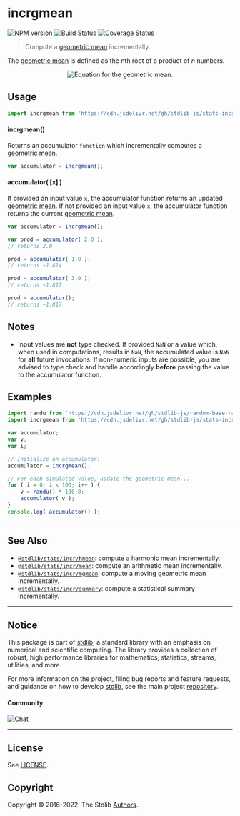 <!--

@license Apache-2.0

Copyright (c) 2018 The Stdlib Authors.

Licensed under the Apache License, Version 2.0 (the "License");
you may not use this file except in compliance with the License.
You may obtain a copy of the License at

   http://www.apache.org/licenses/LICENSE-2.0

Unless required by applicable law or agreed to in writing, software
distributed under the License is distributed on an "AS IS" BASIS,
WITHOUT WARRANTIES OR CONDITIONS OF ANY KIND, either express or implied.
See the License for the specific language governing permissions and
limitations under the License.

-->

# incrgmean

[![NPM version][npm-image]][npm-url] [![Build Status][test-image]][test-url] [![Coverage Status][coverage-image]][coverage-url] <!-- [![dependencies][dependencies-image]][dependencies-url] -->

> Compute a [geometric mean][geometric-mean] incrementally.

<section class="intro">

The [geometric mean][geometric-mean] is defined as the nth root of a product of _n_ numbers.

<!-- <equation class="equation" label="eq:geometric_mean" align="center" raw="\biggl( \prod_{i=0}^{n-1} \biggr)^{\frac{1}{n}} = \sqrt[n]{x_0 x_1 \cdots x_{n-1}}" alt="Equation for the geometric mean."> -->

<div class="equation" align="center" data-raw-text="\biggl( \prod_{i=0}^{n-1} \biggr)^{\frac{1}{n}} = \sqrt[n]{x_0 x_1 \cdots x_{n-1}}" data-equation="eq:geometric_mean">
    <img src="https://cdn.jsdelivr.net/gh/stdlib-js/stdlib@cb802bd5cb07ef925c8a3ce9c34db0fb68040d12/lib/node_modules/@stdlib/stats/incr/gmean/docs/img/equation_geometric_mean.svg" alt="Equation for the geometric mean.">
    <br>
</div>

<!-- </equation> --> 

</section>

<!-- /.intro -->



<section class="usage">

## Usage

```javascript
import incrgmean from 'https://cdn.jsdelivr.net/gh/stdlib-js/stats-incr-gmean@deno/mod.js';
```

#### incrgmean()

Returns an accumulator `function` which incrementally computes a [geometric mean][geometric-mean].

```javascript
var accumulator = incrgmean();
```

#### accumulator( \[x] )

If provided an input value `x`, the accumulator function returns an updated [geometric mean][geometric-mean]. If not provided an input value `x`, the accumulator function returns the current [geometric mean][geometric-mean].

```javascript
var accumulator = incrgmean();

var prod = accumulator( 2.0 );
// returns 2.0

prod = accumulator( 1.0 );
// returns ~1.414

prod = accumulator( 3.0 );
// returns ~1.817

prod = accumulator();
// returns ~1.817
```

</section>

<!-- /.usage -->

<section class="notes">

## Notes

-   Input values are **not** type checked. If provided `NaN` or a value which, when used in computations, results in `NaN`, the accumulated value is `NaN` for **all** future invocations. If non-numeric inputs are possible, you are advised to type check and handle accordingly **before** passing the value to the accumulator function.

</section>

<!-- /.notes -->

<section class="examples">

## Examples

<!-- eslint no-undef: "error" -->

```javascript
import randu from 'https://cdn.jsdelivr.net/gh/stdlib-js/random-base-randu@deno/mod.js';
import incrgmean from 'https://cdn.jsdelivr.net/gh/stdlib-js/stats-incr-gmean@deno/mod.js';

var accumulator;
var v;
var i;

// Initialize an accumulator:
accumulator = incrgmean();

// For each simulated value, update the geometric mean...
for ( i = 0; i < 100; i++ ) {
    v = randu() * 100.0;
    accumulator( v );
}
console.log( accumulator() );
```

</section>

<!-- /.examples -->

<!-- Section for related `stdlib` packages. Do not manually edit this section, as it is automatically populated. -->

<section class="related">

* * *

## See Also

-   <span class="package-name">[`@stdlib/stats/incr/hmean`][@stdlib/stats/incr/hmean]</span><span class="delimiter">: </span><span class="description">compute a harmonic mean incrementally.</span>
-   <span class="package-name">[`@stdlib/stats/incr/mean`][@stdlib/stats/incr/mean]</span><span class="delimiter">: </span><span class="description">compute an arithmetic mean incrementally.</span>
-   <span class="package-name">[`@stdlib/stats/incr/mgmean`][@stdlib/stats/incr/mgmean]</span><span class="delimiter">: </span><span class="description">compute a moving geometric mean incrementally.</span>
-   <span class="package-name">[`@stdlib/stats/incr/summary`][@stdlib/stats/incr/summary]</span><span class="delimiter">: </span><span class="description">compute a statistical summary incrementally.</span>

</section>

<!-- /.related -->

<!-- Section for all links. Make sure to keep an empty line after the `section` element and another before the `/section` close. -->


<section class="main-repo" >

* * *

## Notice

This package is part of [stdlib][stdlib], a standard library with an emphasis on numerical and scientific computing. The library provides a collection of robust, high performance libraries for mathematics, statistics, streams, utilities, and more.

For more information on the project, filing bug reports and feature requests, and guidance on how to develop [stdlib][stdlib], see the main project [repository][stdlib].

#### Community

[![Chat][chat-image]][chat-url]

---

## License

See [LICENSE][stdlib-license].


## Copyright

Copyright &copy; 2016-2022. The Stdlib [Authors][stdlib-authors].

</section>

<!-- /.stdlib -->

<!-- Section for all links. Make sure to keep an empty line after the `section` element and another before the `/section` close. -->

<section class="links">

[npm-image]: http://img.shields.io/npm/v/@stdlib/stats-incr-gmean.svg
[npm-url]: https://npmjs.org/package/@stdlib/stats-incr-gmean

[test-image]: https://github.com/stdlib-js/stats-incr-gmean/actions/workflows/test.yml/badge.svg?branch=main
[test-url]: https://github.com/stdlib-js/stats-incr-gmean/actions/workflows/test.yml?query=branch:main

[coverage-image]: https://img.shields.io/codecov/c/github/stdlib-js/stats-incr-gmean/main.svg
[coverage-url]: https://codecov.io/github/stdlib-js/stats-incr-gmean?branch=main

<!--

[dependencies-image]: https://img.shields.io/david/stdlib-js/stats-incr-gmean.svg
[dependencies-url]: https://david-dm.org/stdlib-js/stats-incr-gmean/main

-->

[chat-image]: https://img.shields.io/gitter/room/stdlib-js/stdlib.svg
[chat-url]: https://gitter.im/stdlib-js/stdlib/

[stdlib]: https://github.com/stdlib-js/stdlib

[stdlib-authors]: https://github.com/stdlib-js/stdlib/graphs/contributors

[umd]: https://github.com/umdjs/umd
[es-module]: https://developer.mozilla.org/en-US/docs/Web/JavaScript/Guide/Modules

[deno-url]: https://github.com/stdlib-js/stats-incr-gmean/tree/deno
[umd-url]: https://github.com/stdlib-js/stats-incr-gmean/tree/umd
[esm-url]: https://github.com/stdlib-js/stats-incr-gmean/tree/esm
[branches-url]: https://github.com/stdlib-js/stats-incr-gmean/blob/main/branches.md

[stdlib-license]: https://raw.githubusercontent.com/stdlib-js/stats-incr-gmean/main/LICENSE

[geometric-mean]: https://en.wikipedia.org/wiki/Geometric_mean

<!-- <related-links> -->

[@stdlib/stats/incr/hmean]: https://github.com/stdlib-js/stats-incr-hmean/tree/deno

[@stdlib/stats/incr/mean]: https://github.com/stdlib-js/stats-incr-mean/tree/deno

[@stdlib/stats/incr/mgmean]: https://github.com/stdlib-js/stats-incr-mgmean/tree/deno

[@stdlib/stats/incr/summary]: https://github.com/stdlib-js/stats-incr-summary/tree/deno

<!-- </related-links> -->

</section>

<!-- /.links -->
